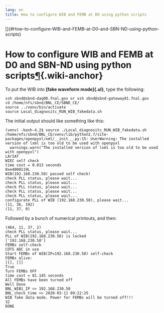 ```yaml
---
lang: en
title: How to configure WIB and FEMB at D0 using python scripts
---
```


[]{#How-to-configure-WIB-and-FEMB-at-D0-and-SBN-ND-using-python-scripts}

How to configure WIB and FEMB at D0 and SBN-ND using python scripts[¶](#How-to-configure-WIB-and-FEMB-at-D0-and-SBN-ND-using-python-scripts){.wiki-anchor}
==========================================================================================================================================================

To put the WIB into **[fake waveform mode]{.ul}**, type the following:

    ssh sbnd@sbnd-daq00.fnal.gov or ssh sbnd@sbnd-gateway01.fnal.gov
    cd /home/nfs/sbnd/BNL_CE/SBND_CE/
    source ../venv/bin/activate
    source Local_diagnositc_RUN_WIB_fakedata.sh
     

The initial output should like something like this:

    (venv) -bash-4.2$ source ./Local_diagnositc_RUN_WIB_fakedata.sh 
    /home/nfs/sbnd/BNL_CE/venv/lib/python2.7/site-packages/openpyxl/xml/__init__.py:15: UserWarning: The installed version of lxml is too old to be used with openpyxl
      warnings.warn("The installed version of lxml is too old to be used with openpyxl")
    LArIAT
    WIEC self check
    time cost = 0.013 seconds
    0xe4000119L
    WIB(192.168.230.50) passed self check!
    check PLL status, please wait...
    check PLL status, please wait...
    check PLL status, please wait...
    check PLL status, please wait...
    check PLL status, please wait...
    configurate PLL of WIB (192.168.230.50), please wait...
    (11, 36, 192)
    (11, 37, 0)

Followed by a bunch of numerical printouts, and then:

    (464, 11, 37, 2)
    check PLL status, please wait...
    PLL of WIB(192.168.230.50) is locked
    ['192.168.230.50']
    FEMBs self-check
    COTS ADC in use
    Start FEMBs of WIB(IP=192.168.230.50) self-check
    FEMBs alive: 
    [[], []]
    True
    Turn FEMBs OFF
    time cost = 81.145 seconds
    All FEMBs have been turned off
    Well Done
    BNL_WIB1_IP >> 192.168.230.50
    BNL_check_time >> 2020-03-11 09:22:25
    WIB fake data mode. Power for FEMBs will be turned off!!!
    32
    DONE
